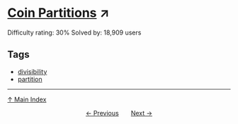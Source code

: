 # [Coin Partitions](https://projecteuler.net/problem=78) ↗️

Difficulty rating: 30%
Solved by: 18,909 users
## Tags

- [divisibility](../tags/divisibility.md)
- [partition](../tags/partition.md)



---

[↑ Main Index](../README.md)


<div align=center><a href='77.md'>← Previous</a> &nbsp;&nbsp; &nbsp;&nbsp;  <a href='79.md'>Next →</a></div>
